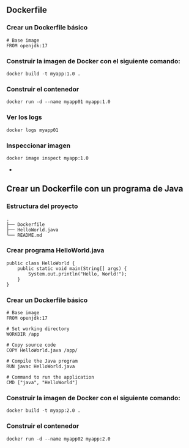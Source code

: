 ## Dockerfile

### Crear un Dockerfile básico
```
# Base image
FROM openjdk:17
```

### Construir la imagen de Docker con el siguiente comando:
```
docker build -t myapp:1.0 .
```

### Construir el contenedor
```
docker run -d --name myapp01 myapp:1.0 
```
### Ver los logs
```
docker logs myapp01
```

### Inspeccionar imagen
```
docker image inspect myapp:1.0
```

-
## Crear un Dockerfile con un programa de Java

### Estructura del proyecto
```
.
├── Dockerfile
├── HelloWorld.java
└── README.md
```

### Crear programa HelloWorld.java
```
public class HelloWorld {
    public static void main(String[] args) {
        System.out.println("Hello, World!");
    }
}
```

### Crear un Dockerfile básico
```
# Base image
FROM openjdk:17

# Set working directory
WORKDIR /app

# Copy source code
COPY HelloWorld.java /app/

# Compile the Java program
RUN javac HelloWorld.java

# Command to run the application
CMD ["java", "HelloWorld"]
```

### Construir la imagen de Docker con el siguiente comando:
```
docker build -t myapp:2.0 .
```

### Construir el contenedor
```
docker run -d --name myapp02 myapp:2.0 
```